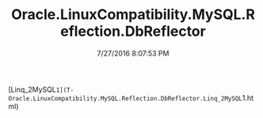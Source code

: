 ﻿---
title: Oracle.LinuxCompatibility.MySQL.Reflection.DbReflector
date: 7/27/2016 8:07:53 PM
---

[Linq_2MySQL`1](T-Oracle.LinuxCompatibility.MySQL.Reflection.DbReflector.Linq_2MySQL`1.html)
